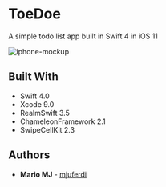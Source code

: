 # ToeDoe

A simple todo list app built in Swift 4 in iOS 11



![iphone-mockup](https://user-images.githubusercontent.com/19746283/40549444-bbacf32c-6037-11e8-9a25-1483e864ae80.png)



## Built With

*  Swift 4.0
*  Xcode 9.0
*  RealmSwift 3.5
*  ChameleonFramework 2.1
*  SwipeCellKit 2.3


## Authors

* **Mario MJ** - [mjuferdi](https://github.com/mjuferdi)
